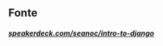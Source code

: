 ##  Fonte
##### [speakerdeck.com/seanoc/intro-to-django](https://speakerdeck.com/seanoc/intro-to-django)
